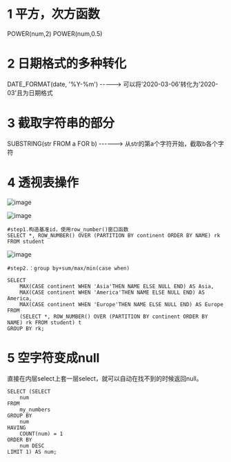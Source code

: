 # 1 平方，次方函数
POWER(num,2)  POWER(num,0.5)

# 2 日期格式的多种转化
DATE_FORMAT(date, '%Y-%m') ----->  可以将'2020-03-06'转化为'2020-03'且为日期格式

# 3 截取字符串的部分
SUBSTRING(str FROM a FOR b) ------>  从str的第a个字符开始，截取b各个字符

# 4 透视表操作
![image](https://user-images.githubusercontent.com/69565742/114264861-ffba5f80-9a1f-11eb-942d-68e5f5bba5e0.png)

![image](https://user-images.githubusercontent.com/69565742/114264873-119c0280-9a20-11eb-806a-18d9e3ff4055.png)

```{SQL}
#step1.构造基准id，使用row_number()窗口函数
SELECT *, ROW_NUMBER() OVER (PARTITION BY continent ORDER BY NAME) rk FROM student
```
![image](https://user-images.githubusercontent.com/69565742/114264915-57f16180-9a20-11eb-9db2-0bc959f0c776.png)

```{SQL}
#step2.：group by+sum/max/min(case when)

SELECT 
    MAX(CASE continent WHEN 'Asia'THEN NAME ELSE NULL END) AS Asia,
    MAX(CASE continent WHEN 'America'THEN NAME ELSE NULL END) AS America,
    MAX(CASE continent WHEN 'Europe'THEN NAME ELSE NULL END) AS Europe 
FROM 
    (SELECT *, ROW_NUMBER() OVER (PARTITION BY continent ORDER BY NAME) rk FROM student) t
GROUP BY rk;
```

# 5 空字符变成null
直接在内层select上套一层select，就可以自动在找不到的时候返回null。
```{SQL}
SELECT (SELECT  
    num
FROM
    my_numbers
GROUP BY
    num
HAVING
    COUNT(num) = 1
ORDER BY
    num DESC
LIMIT 1) AS num;
```
